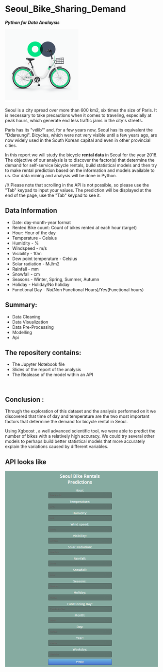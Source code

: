# Seoul_Bike_Sharing_Demand
***Python for Data Analaysis***

![alt text](https://github.com/MariamBrh/Seoul_Bike_Sharing_Demand/blob/main/img/thumbnail_VELO.png)

Seoul is a city spread over more than 600 km2, six times the size of Paris. It is necessary to take precautions when it comes to traveling, especially at peak hours, which generate end less traffic jams in the city's streets.

Paris has its "vélib'" and, for a few years now, Seoul has its equivalent the "Ddareungi". Bicycles, which were not very visible until a few years ago, are now widely used in the South Korean capital and even in other provincial cities.

In this report we will study the bicycle **rental data** in Seoul for the year 2018. The objective of our analysis is to discover the factor(s) that determine the demand for self-service bicycle rentals, build statistical models and then try to make rental prediction based on the information and models available to us. Our data mining and analysis will be done in Python.

/!\ Please note that scrolling in the API is not possible, so please use the "Tab" keypad to input your values. The prediction will be displayed at the end of the page, use the "Tab" keypad to see it.

## Data Information
- Date: day-month-year format
- Rented Bike count: Count of bikes rented at each hour (target)
- Hour: Hour of the day
- Temperature - Celsius
- Humidity - %
- Windspeed - m/s
- Visibility - 10m
- Dew point temperature - Celsius
- Solar radiation - MJ/m2
- Rainfall - mm
- Snowfall - cm
- Seasons - Winter, Spring, Summer, Autumn
- Holiday - Holiday/No holiday
- Functional Day - No(Non Functional Hours)/Yes(Functional hours)

## Summary:  
- Data Cleaning
- Data Visualization
- Data Pre-Processing
- Modelling
- Api
  
 
## The repositery contains:
* The Jupyter Notebook file
* Slides of the report of the analysis
* The Realease of the model within an API 
<br> 

## Conclusion :
Through the exploration of this dataset and the analysis performed on it we discovered that time of day and temperature are the two most important factors that determine the demand for bicycle rental in Seoul.

Using Xgboost , a well advanced scientific tool, we were able to predict the number of bikes with a relatively high accuracy. We could try several other models to perhaps build better statistical models that more accurately explain the variations caused by different variables.

## API looks like

![alt text](https://github.com/MariamBrh/Seoul_Bike_Sharing_Demand/blob/main/img/api.PNG)
